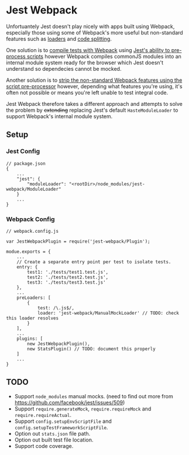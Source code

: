 # Jest Webpack

Unfortuantely Jest doesn't play nicely with apps built using Webpack, especially those using some of Webpack's more useful but non-standard features such as [loaders](http://webpack.github.io/docs/loaders.html) and [code splitting](http://webpack.github.io/docs/code-splitting.html).

One solution is to [compile tests with Webpack](https://github.com/ColCh/jest-webpack) using [Jest's ability to pre-process scripts](https://facebook.github.io/jest/docs/api.html#config-scriptpreprocessor-string) however Webpack compiles commonJS modules into an internal module system ready for the browser which Jest doesn't understand so dependecies cannot be mocked.

Another solution is to [strip the non-standard Webpack features using the script pre-processor](https://github.com/atecarlos/webpack-babel-jest) however, depending what features you're using, it's often not possible or means you're left unable to test integral code.

Jest Webpack therefore takes a different approach and attempts to solve the problem by ~~extending~~ replacing Jest's default `HasteModuleLoader` to support Webpack's internal module system.

## Setup
### Jest Config
```
// package.json
{
    ...
    "jest": {
        "moduleLoader": "<rootDir>/node_modules/jest-webpack/ModuleLoader"
    }
    ...
}

```

### Webpack Config
```
// webpack.config.js

var JestWebpackPlugin = require('jest-webpack/Plugin');

modue.exports = {
    ...
    // Create a separate entry point per test to isolate tests.
    entry: {
        test1: './tests/test1.test.js',
        test2: './tests/test2.test.js',
        test3: './tests/test3.test.js'
    },
    ...
    preLoaders: [
        {
            test: /\.js$/,
            loader: 'jest-webpack/ManualMockLoader' // TODO: check this loader resolves
        }
    ],
    ...
    plugins: [
        new JestWebpackPlugin(),
        new StatsPlugin() // TODO: document this properly
    ]
    ...
}
```

## TODO

- Support `node_modules` manual mocks. (need to find out more from https://github.com/facebook/jest/issues/509)
- Support `require.generateMock`, `require.requireMock` and `require.requireActual`.
- Support `config.setupEnvScriptFile` and `config.setupTestFrameworkScriptFile`.
- Option out `stats.json` file path.
- Option out built test file location.
- Support code coverage.
